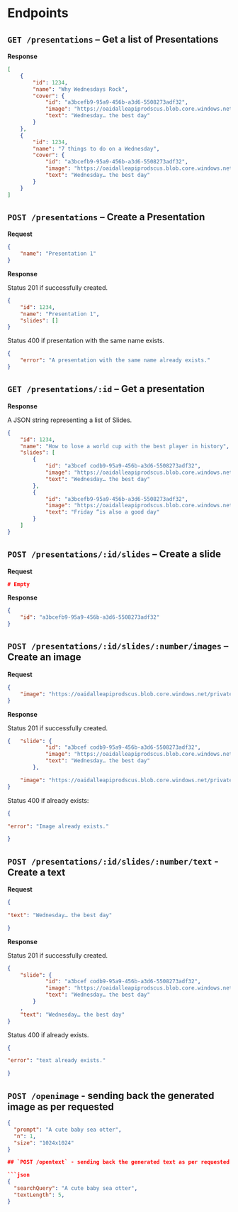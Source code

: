 # Endpoints

## `GET /presentations` – Get a list of Presentations

**Response**

```json
[
	{
		"id": 1234,
		"name": "Why Wednesdays Rock",
		"cover": { 
			"id": "a3bcefb9-95a9-456b-a3d6-5508273adf32",
			"image": "https://oaidalleapiprodscus.blob.core.windows.net/…",
			"text": "Wednesday… the best day"
		}
	},
	{
		"id": 1234,
		"name": "7 things to do on a Wednesday",
		"cover": { 
			"id": "a3bcefb9-95a9-456b-a3d6-5508273adf32",
			"image": "https://oaidalleapiprodscus.blob.core.windows.net/…",
			"text": "Wednesday… the best day"
		}
	}
]
```

## `POST /presentations` – Create a Presentation

**Request**

```json
{ 
	"name": "Presentation 1"
}
```

**Response**

Status 201 if successfully created.

```json
{
	"id": 1234,
	"name": "Presentation 1",
	"slides": []
}
```

Status 400 if presentation with the same name exists.

```json
{ 
	"error": "A presentation with the same name already exists."
}
```

## `GET /presentations/:id` – Get a presentation

**Response**

A JSON string representing a list of Slides.

```json
{
	"id": 1234,
	"name": "How to lose a world cup with the best player in history",
	"slides": [
		{ 
			"id": "a3bcef codb9-95a9-456b-a3d6-5508273adf32",
			"image": "https://oaidalleapiprodscus.blob.core.windows.net/…",
			"text": "Wednesday… the best day"
		},
		{
			"id": "a3bcefb9-95a9-456b-a3d6-5508273adf32",
			"image": "https://oaidalleapiprodscus.blob.core.windows.net/…",
			"text": "Friday “is also a good day"
		}
	]
}
```

## `POST /presentations/:id/slides` – Create a slide

**Request**

```json
# Empty
```

**Response**

```json
{
	"id": "a3bcefb9-95a9-456b-a3d6-5508273adf32"
}
```

## `POST /presentations/:id/slides/:number/images` – Create an image

**Request**

```json
{
	"image": "https://oaidalleapiprodscus.blob.core.windows.net/private/org-Qf25exKC4RF5oBGT5JyaHIw2/user-vLxB5VqdFYUZ0BnrY3y3IveM/img-xuRpvh9o0webJJRSJWRMG91G.png?st=2022-12-05T09%3A49%3A24Z&se=2022-12-05T11%3A49%3A24Z&sp=r&sv=2021-08-06&sr=b&rscd=inline&rsct=image/png&skoid=6aaadede-4fb3-4698-a8f6-684d7786b067&sktid=a48cca56-e6da-484e-a814-9c849652bcb3&skt=2022-12-05T07%3A39%3A22Z&ske=2022-12-06T07%3A39%3A22Z&sks=b&skv=2021-08-06&sig=nR6Okafudj2MCVu1LbFN8v%2B6diLCO1CyYhuM0e69pjE%3D"
}
```

**Response**

Status 201 if successfully created.

```json
{	"slide": {
			"id": "a3bcef codb9-95a9-456b-a3d6-5508273adf32",
			"image": "https://oaidalleapiprodscus.blob.core.windows.net/…",
			"text": "Wednesday… the best day"
		},

	"image": "https://oaidalleapiprodscus.blob.core.windows.net/private/org-Qf25exKC4RF5oBGT5JyaHIw2/user-vLxB5VqdFYUZ0BnrY3y3IveM/img-xuRpvh9o0webJJRSJWRMG91G.png?st=2022-12-05T09%3A49%3A24Z&se=2022-12-05T11%3A49%3A24Z&sp=r&sv=2021-08-06&sr=b&rscd=inline&rsct=image/png&skoid=6aaadede-4fb3-4698-a8f6-684d7786b067&sktid=a48cca56-e6da-484e-a814-9c849652bcb3&skt=2022-12-05T07%3A39%3A22Z&ske=2022-12-06T07%3A39%3A22Z&sks=b&skv=2021-08-06&sig=nR6Okafudj2MCVu1LbFN8v%2B6diLCO1CyYhuM0e69pjE%3D"
}
```

Status 400 if already exists:

```json
{

"error": "Image already exists."

}
```

## `POST /presentations/:id/slides/:number/text` - Create a text

**Request**

```json
{

"text": "Wednesday… the best day"

}
```

**Response**

Status 201 if successfully created.

```json
{
	"slide": {
			"id": "a3bcef codb9-95a9-456b-a3d6-5508273adf32",
			"image": "https://oaidalleapiprodscus.blob.core.windows.net/…",
			"text": "Wednesday… the best day"
		}
	,
	"text": "Wednesday… the best day"
}
```

Status 400 if already exists.

```json
{

"error": "text already exists."

}
```

## `POST /openimage` - sending back the generated image as per requested


```json
{
  "prompt": "A cute baby sea otter",
  "n": 1,
  "size": "1024x1024"
}

## `POST /opentext` - sending back the generated text as per requested

```json
{
  "searchQuery": "A cute baby sea otter",
  "textLength": 5,
}

